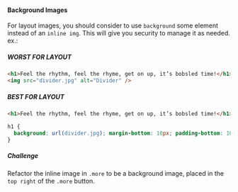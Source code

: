 #### Background Images
For layout images, you should consider to use `background` some element instead of an `inline img`. This will give you security to manage it as needed. ex.:

##### WORST FOR LAYOUT
```html
<h1>Feel the rhythm, feel the rhyme, get on up, it’s bobsled time!</h1>
<img src="divider.jpg" alt="Divider" />
```

##### BEST FOR LAYOUT
```html
<h1>Feel the rhythm, feel the rhyme, get on up, it’s bobsled time!</h1>
```
```css
h1 {
  background: url(divider.jpg); margin-bottom: 10px; padding-bottom: 10px;
}
```

##### Challenge
Refactor the inline image in `.more` to be a background image, placed in the `top right` of the `.more` button.
